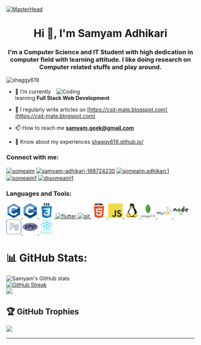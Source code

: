 [![MasterHead](https://blogger.googleusercontent.com/img/b/R29vZ2xl/AVvXsEhTfiKgRoVcwRuRdcHspESYIntMPVnUztoUPmqNNqwawcTJAgcu__M2WfyYb5BYs-6GN49ww664Ho_ajMRvF-MJY7GyiP1yOJ6epNXq32Y5WQw2VHzOobQKMJkIp982k1dtYADV8JAo2JWdtQ9U61dZZYTPvD1QyPI_XZZV2_fUX61HfOsUCfI4NVjTvBgz/s16000/samyamm.gif)](https://samyamadhikari.com.np/)


<h1 align="center">Hi 👋, I'm Samyam Adhikari</h1>
<h3 align="center">I'm a Computer Science and IT Student with high dedication in computer field with learning attitude. I like doing research on Computer related stuffs and play around.</h3>


<p align="left"> <img src="https://komarev.com/ghpvc/?username=shaggy619&label=Profile%20views&color=0e75b6&style=flat" alt="shaggy619" /> </p>


<img align="right" alt="Coding" width="370" src="https://i.giphy.com/media/yIt6BCCb8oI19g6CVm/giphy.webp">

- 🌱 I’m currently learning **Full Stack Web Development**

- 📝 I regularly write articles on [https://csit-mate.blogspot.com](https://csit-mate.blogspot.com)

- 📫 How to reach me **samyam.geek@gmail.com**

- 📄 Know about my experiences [shaggy619.github.io/](https://samyamadhikari.com.np/)

<h3 align="left">Connect with me:</h3>
<p align="left">
<a href="https://twitter.com/someaim" target="blank"><img align="center" src="https://raw.githubusercontent.com/rahuldkjain/github-profile-readme-generator/master/src/images/icons/Social/twitter.svg" alt="someaim" height="30" width="40" /></a>
<a href="https://linkedin.com/in/samyam-adhikari-188724230" target="blank"><img align="center" src="https://raw.githubusercontent.com/rahuldkjain/github-profile-readme-generator/master/src/images/icons/Social/linked-in-alt.svg" alt="samyam-adhikari-188724230" height="30" width="40" /></a>
<a href="https://fb.com/someaim.adhikari.1" target="blank"><img align="center" src="https://raw.githubusercontent.com/rahuldkjain/github-profile-readme-generator/master/src/images/icons/Social/facebook.svg" alt="someaim.adhikari.1" height="30" width="40" /></a>
<a href="https://instagram.com/someaim1" target="blank"><img align="center" src="https://raw.githubusercontent.com/rahuldkjain/github-profile-readme-generator/master/src/images/icons/Social/instagram.svg" alt="someaim1" height="30" width="40" /></a>
<a href="https://medium.com/@someaim1" target="blank"><img align="center" src="https://raw.githubusercontent.com/rahuldkjain/github-profile-readme-generator/master/src/images/icons/Social/medium.svg" alt="@someaim1" height="30" width="40" /></a>
</p>

<h3 align="left">Languages and Tools:</h3>
<p align="left"> <a href="https://www.cprogramming.com/" target="_blank" rel="noreferrer"> <img src="https://raw.githubusercontent.com/devicons/devicon/master/icons/c/c-original.svg" alt="c" width="40" height="40"/> </a> <a href="https://www.w3schools.com/cpp/" target="_blank" rel="noreferrer"> <img src="https://raw.githubusercontent.com/devicons/devicon/master/icons/cplusplus/cplusplus-original.svg" alt="cplusplus" width="40" height="40"/> </a> <a href="https://www.w3schools.com/css/" target="_blank" rel="noreferrer"> <img src="https://raw.githubusercontent.com/devicons/devicon/master/icons/css3/css3-original-wordmark.svg" alt="css3" width="40" height="40"/> </a> <a href="https://flutter.dev" target="_blank" rel="noreferrer"> <img src="https://www.vectorlogo.zone/logos/flutterio/flutterio-icon.svg" alt="flutter" width="40" height="40"/> </a> <a href="https://git-scm.com/" target="_blank" rel="noreferrer"> <img src="https://www.vectorlogo.zone/logos/git-scm/git-scm-icon.svg" alt="git" width="40" height="40"/> </a> <a href="https://www.w3.org/html/" target="_blank" rel="noreferrer"> <img src="https://raw.githubusercontent.com/devicons/devicon/master/icons/html5/html5-original-wordmark.svg" alt="html5" width="40" height="40"/> </a> <a href="https://developer.mozilla.org/en-US/docs/Web/JavaScript" target="_blank" rel="noreferrer"> <img src="https://raw.githubusercontent.com/devicons/devicon/master/icons/javascript/javascript-original.svg" alt="javascript" width="40" height="40"/> </a> <a href="https://www.linux.org/" target="_blank" rel="noreferrer"> <img src="https://raw.githubusercontent.com/devicons/devicon/master/icons/linux/linux-original.svg" alt="linux" width="40" height="40"/> </a> <a href="https://www.mongodb.com/" target="_blank" rel="noreferrer"> <img src="https://raw.githubusercontent.com/devicons/devicon/master/icons/mongodb/mongodb-original-wordmark.svg" alt="mongodb" width="40" height="40"/> </a> <a href="https://www.mysql.com/" target="_blank" rel="noreferrer"> <img src="https://raw.githubusercontent.com/devicons/devicon/master/icons/mysql/mysql-original-wordmark.svg" alt="mysql" width="40" height="40"/> </a> <a href="https://nodejs.org" target="_blank" rel="noreferrer"> <img src="https://raw.githubusercontent.com/devicons/devicon/master/icons/nodejs/nodejs-original-wordmark.svg" alt="nodejs" width="40" height="40"/> </a> <a href="https://www.photoshop.com/en" target="_blank" rel="noreferrer"> <img src="https://raw.githubusercontent.com/devicons/devicon/master/icons/photoshop/photoshop-line.svg" alt="photoshop" width="40" height="40"/> </a> <a href="https://www.php.net" target="_blank" rel="noreferrer"> <img src="https://raw.githubusercontent.com/devicons/devicon/master/icons/php/php-original.svg" alt="php" width="40" height="40"/> </a> <a href="https://reactjs.org/" target="_blank" rel="noreferrer"> <img src="https://raw.githubusercontent.com/devicons/devicon/master/icons/react/react-original-wordmark.svg" alt="react" width="40" height="40"/> </a> </p>

# 📊 GitHub Stats:
![Samyam's GitHub stats](https://github-readme-stats.vercel.app/api?username=shaggy619&theme=dark&show_icons=true)<br/>
[![GitHub Streak](https://github-readme-streak-stats.herokuapp.com/?user=shaggy619&theme=dark)](https://github.com/DenverCoder1/github-readme-streak-stats)</br>
![](https://github-readme-stats.vercel.app/api/top-langs/?username=shaggy619&theme=dark&hide_border=false&include_all_commits=true&count_private=false&layout=compact)

## 🏆 GitHub Trophies
![](https://github-profile-trophy.vercel.app/?username=shaggy619&theme=monokai&no-frame=false&no-bg=true&margin-w=4)

----


